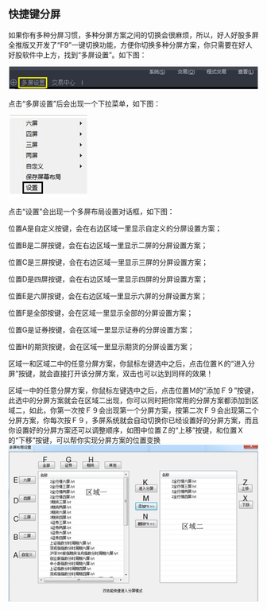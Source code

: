 ## 快捷键分屏
如果你有多种分屏习惯，多种分屏方案之间的切换会很麻烦，所以，好人好股多屏全推版又开发了“F9”一键切换功能，方便你切换多种分屏方案，你只需要在好人好股软件中上方，找到“多屏设置”。如下图：

![](/assets/1641.png)

点击“多屏设置”后会出现一个下拉菜单，如下图：

![](/assets/1642.png)

点击“设置”会出现一个多屏布局设置对话框，如下图：

位置A是自定义按键，会在右边区域一里显示自定义的分屏设置方案；

位置B是二屏按键，会在右边区域一里显示二屏的分屏设置方案；

位置C是三屏按键，会在右边区域一里显示三屏的分屏设置方案；

位置D是四屏按键，会在右边区域一里显示四屏的分屏设置方案；

位置E是六屏按键，会在右边区域一里显示六屏的分屏设置方案；

位置F是全部按键，会在区域一里显示全部的分屏设置方案；

位置G是证券按键，会在区域一里显示证券的分屏设置方案；

位置H的期货按键，会在区域一里显示期货的分屏设置方案；

区域一和区域二中的任意分屏方案，你鼠标左键选中之后，点击位置Ｋ的“进入分屏”按键，就会直接打开该分屏方案，双击也可以达到同样的效果！

区域一中的任意分屏方案，你鼠标左键选中之后，点击位置Ｍ的“添加Ｆ９”按键，此选中的分屏方案就会在区域二出现，你可以同时把你常用的分屏方案都添加到区域二，如此，你第一次按Ｆ９会出现第一个分屏方案，按第二次Ｆ９会出现第二个分屏方案，你每次按Ｆ９，多屏系统就会自动切换你已经设置好的分屏方案，而且你设置好的分屏方案还可以调整顺序，如图中位置Ｚ的“上移”按键，和位置Ｘ的“下移”按键，可以帮你实现分屏方案的位置变换
![](/assets/1643.png)